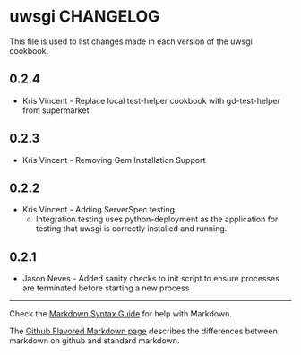 uwsgi CHANGELOG
=========================

This file is used to list changes made in each version of the uwsgi cookbook.

0.2.4
-----
- Kris Vincent - Replace local test-helper cookbook with gd-test-helper from supermarket.

0.2.3
-----
- Kris Vincent - Removing Gem Installation Support

0.2.2
-----
- Kris Vincent - Adding ServerSpec testing
    - Integration testing uses python-deployment as the application for testing that uwsgi is correctly installed and running.

0.2.1
-----
- Jason Neves - Added sanity checks to init script to ensure processes are terminated before starting a new process

- - -
Check the [Markdown Syntax Guide](http://daringfireball.net/projects/markdown/syntax) for help with Markdown.

The [Github Flavored Markdown page](http://github.github.com/github-flavored-markdown/) describes the differences between markdown on github and standard markdown.
